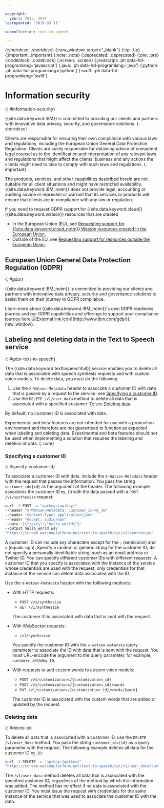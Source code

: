 ```yaml
---

copyright:
  years: 2015, 2019
lastupdated: "2019-05-11"

subcollection: text-to-speech

---
```


{:shortdesc: .shortdesc}
{:new_window: target="_blank"}
{:tip: .tip}
{:important: .important}
{:note: .note}
{:deprecated: .deprecated}
{:pre: .pre}
{:codeblock: .codeblock}
{:screen: .screen}
{:javascript: .ph data-hd-programlang='javascript'}
{:java: .ph data-hd-programlang='java'}
{:python: .ph data-hd-programlang='python'}
{:swift: .ph data-hd-programlang='swift'}

# Information security
{: #information-security}

{{site.data.keyword.IBM}} is committed to providing our clients and partners with innovative data privacy, security, and governance solutions.
{: shortdesc}

Clients are responsible for ensuring their own compliance with various laws and regulations, including the European Union General Data Protection Regulation. Clients are solely responsible for obtaining advice of competent legal counsel as to the identification and interpretation of any relevant laws and regulations that might affect the clients’ business and any actions the clients might need to take to comply with such laws and regulations.
{: important}

The products, services, and other capabilities described herein are not suitable for all client situations and might have restricted availability. {{site.data.keyword.IBM_notm}} does not provide legal, accounting or auditing advice or represent or warrant that its services or products will ensure that clients are in compliance with any law or regulation.

If you need to request GDPR support for {{site.data.keyword.cloud}} {{site.data.keyword.watson}} resources that are created

-   In the European Union (EU), see [Requesting support for {{site.data.keyword.cloud_notm}} Watson resources created in the European Union](/docs/services/watson?topic=watson-gdpr-sar#request-EU).
-   Outside of the EU, see [Requesting support for resources outside the European Union](/docs/services/watson?topic=watson-gdpr-sar#request-non-EU).

## European Union General Data Protection Regulation (GDPR)
{: #gdpr}

{{site.data.keyword.IBM_notm}} is committed to providing our clients and partners with innovative data privacy, security and governance solutions to assist them on their journey to GDPR compliance.

Learn more about {{site.data.keyword.IBM_notm}}'s own GDPR readiness journey and our GDPR capabilities and offerings to support your compliance journey [here ![External link icon](../../icons/launch-glyph.svg "External link icon")](../../icons/launch-glyph.svg "External link icon")](http://www.ibm.com/gdpr){: new_window}.

## Labeling and deleting data in the Text to Speech service
{: #gdpr-text-to-speech}

The {{site.data.keyword.texttospeechfull}} service enables you to delete all data that is associated with speech synthesis requests and with custom voice models. To delete data, you must do the following:

1.  Use the `X-Watson-Metadata` header to associate a customer ID with data that is passed by a request to the service; see [Specifying a customer ID](#specify-customer-id).
1.  Use the `DELETE /v1/user_data` method to delete all data that is associated with a specified customer ID; see [Deleting data](#delete-pi).

By default, no customer ID is associated with data.

Experimental and beta features are not intended for use with a production environment and therefore are not guaranteed to function as expected when labeling and deleting data. Experimental and beta features should not be used when implementing a solution that requires the labeling and deletion of data.
{: note}

### Specifying a customer ID
{: #specify-customer-id}

To associate a customer ID with data, include the `X-Watson-Metadata` header with the request that passes the information. You pass the string `customer_id={id}` as the argument of the header. The following example associates the customer ID `my_ID` with the data passed with a `POST /v1/synthesize` request:

```bash
curl -X POST -u "apikey:{apikey}"
--header "X-Watson-Metadata: customer_id=my_ID"
--header "Content-Type: application/json"
--header "Accept: audio/wav"
--data "{\"text\":\"hello world\"}"
--output hello_world.wav
"https://stream.watsonplatform.net/text-to-speech/api/v1/synthesize"
```

A customer ID can include any characters except for the `;` (semicolon) and `=` (equals sign). Specify a random or generic string for the customer ID; do not specify a personally identifiable string, such as an email address or Twitter ID. You can specify different customer IDs with different requests. A customer ID that you specify is associated with the instance of the service whose credentials are used with the request; only credentials for that instance of the service can delete data associated with the ID.

Use the `X-Watson-Metadata` header with the following methods:

-   With HTTP requests:
    -   `POST /v1/synthesize`
    -   `GET /v1/synthesize`

    The customer ID is associated with data that is sent with the request.

-   With WebSocket requests:
    -   `/v1/synthesize`

    You specify the customer ID with the `x-watson-metadata` query parameter to associate the ID with data that is sent with the request. You must URL-encode the argument to the query parameter, for example, `customer_id%3dmy_ID`.

-   With requests to add custom words to custom voice models:
    -   `POST /v1/customizations/{customization_id}`
    -   `POST /v1/customizations/{customization_id}/words`
    -   `PUT /v1/customizations/{customization_id}/words/{word}`

    The customer ID is associated with the custom words that are added or updated by the request.

### Deleting data
{: #delete-pi}

To delete all data that is associated with a customer ID, use the `DELETE /v1/user_data` method. You pass the string `customer_id={id}` as a query parameter with the request. The following example deletes all data for the customer ID `my_ID`:

```bash
curl -X DELETE -u "apikey:{apikey}"
"https://stream.watsonplatform.net/text-to-speech/api/v1/user_data?customer_id=my_ID"
```

The `/v1/user_data` method deletes all data that is associated with the specified customer ID, regardless of the method by which the information was added. The method has no effect if no data is associated with the customer ID. You must issue the request with credentials for the same instance of the service that was used to associate the customer ID with the data.
